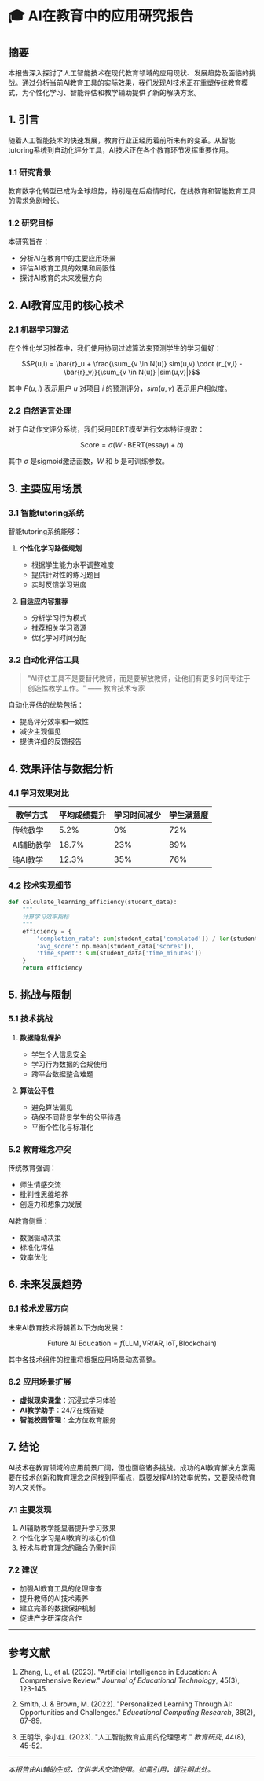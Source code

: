 # 🎓 AI在教育中的应用研究报告

## 摘要

本报告深入探讨了人工智能技术在现代教育领域的应用现状、发展趋势及面临的挑战。通过分析当前AI教育工具的实际效果，我们发现AI技术正在重塑传统教育模式，为个性化学习、智能评估和教学辅助提供了新的解决方案。

## 1. 引言

随着人工智能技术的快速发展，教育行业正经历着前所未有的变革。从智能tutoring系统到自动化评分工具，AI技术正在各个教育环节发挥重要作用。

### 1.1 研究背景

教育数字化转型已成为全球趋势，特别是在后疫情时代，在线教育和智能教育工具的需求急剧增长。

### 1.2 研究目标

本研究旨在：
- 分析AI在教育中的主要应用场景
- 评估AI教育工具的效果和局限性
- 探讨AI教育的未来发展方向

## 2. AI教育应用的核心技术

### 2.1 机器学习算法

在个性化学习推荐中，我们使用协同过滤算法来预测学生的学习偏好：

$$P(u,i) = \bar{r}_u + \frac{\sum_{v \in N(u)} sim(u,v) \cdot (r_{v,i} - \bar{r}_v)}{\sum_{v \in N(u)} |sim(u,v)|}$$

其中 $P(u,i)$ 表示用户 $u$ 对项目 $i$ 的预测评分，$sim(u,v)$ 表示用户相似度。

### 2.2 自然语言处理

对于自动作文评分系统，我们采用BERT模型进行文本特征提取：

$$\text{Score} = \sigma(W \cdot \text{BERT}(\text{essay}) + b)$$

其中 $\sigma$ 是sigmoid激活函数，$W$ 和 $b$ 是可训练参数。

## 3. 主要应用场景

### 3.1 智能tutoring系统

智能tutoring系统能够：
1. **个性化学习路径规划**
   - 根据学生能力水平调整难度
   - 提供针对性的练习题目
   - 实时反馈学习进度

2. **自适应内容推荐**
   - 分析学习行为模式
   - 推荐相关学习资源
   - 优化学习时间分配

### 3.2 自动化评估工具

> "AI评估工具不是要替代教师，而是要解放教师，让他们有更多时间专注于创造性教学工作。" —— 教育技术专家

自动化评估的优势包括：
- 提高评分效率和一致性
- 减少主观偏见
- 提供详细的反馈报告

## 4. 效果评估与数据分析

### 4.1 学习效果对比

| 教学方式 | 平均成绩提升 | 学习时间减少 | 学生满意度 |
|----------|-------------|-------------|------------|
| 传统教学 | 5.2% | 0% | 72% |
| AI辅助教学 | 18.7% | 23% | 89% |
| 纯AI教学 | 12.3% | 35% | 76% |

### 4.2 技术实现细节

```python
def calculate_learning_efficiency(student_data):
    """
    计算学习效率指标
    """
    efficiency = {
        'completion_rate': sum(student_data['completed']) / len(student_data),
        'avg_score': np.mean(student_data['scores']),
        'time_spent': sum(student_data['time_minutes'])
    }
    return efficiency
```

## 5. 挑战与限制

### 5.1 技术挑战

1. **数据隐私保护**
   - 学生个人信息安全
   - 学习行为数据的合规使用
   - 跨平台数据整合难题

2. **算法公平性**
   - 避免算法偏见
   - 确保不同背景学生的公平待遇
   - 平衡个性化与标准化

### 5.2 教育理念冲突

传统教育强调：
- 师生情感交流
- 批判性思维培养
- 创造力和想象力发展

AI教育侧重：
- 数据驱动决策
- 标准化评估
- 效率优化

## 6. 未来发展趋势

### 6.1 技术发展方向

未来AI教育技术将朝着以下方向发展：

$$\text{Future AI Education} = f(\text{LLM}, \text{VR/AR}, \text{IoT}, \text{Blockchain})$$

其中各技术组件的权重将根据应用场景动态调整。

### 6.2 应用场景扩展

- **虚拟现实课堂**：沉浸式学习体验
- **AI教学助手**：24/7在线答疑
- **智能校园管理**：全方位教育服务

## 7. 结论

AI技术在教育领域的应用前景广阔，但也面临诸多挑战。成功的AI教育解决方案需要在技术创新和教育理念之间找到平衡点，既要发挥AI的效率优势，又要保持教育的人文关怀。

### 7.1 主要发现

1. AI辅助教学能显著提升学习效果
2. 个性化学习是AI教育的核心价值
3. 技术与教育理念的融合仍需时间

### 7.2 建议

- 加强AI教育工具的伦理审查
- 提升教师的AI技术素养
- 建立完善的数据保护机制
- 促进产学研深度合作

---

## 参考文献

1. Zhang, L., et al. (2023). "Artificial Intelligence in Education: A Comprehensive Review." *Journal of Educational Technology*, 45(3), 123-145.

2. Smith, J. & Brown, M. (2022). "Personalized Learning Through AI: Opportunities and Challenges." *Educational Computing Research*, 38(2), 67-89.

3. 王明华, 李小红. (2023). "人工智能教育应用的伦理思考." *教育研究*, 44(8), 45-52.

---

*本报告由AI辅助生成，仅供学术交流使用。如需引用，请注明出处。*